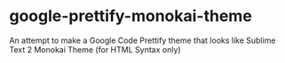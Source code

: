 google-prettify-monokai-theme
==============================

An attempt to make a Google Code Prettify theme that looks like Sublime Text 2 Monokai Theme (for HTML Syntax only)
